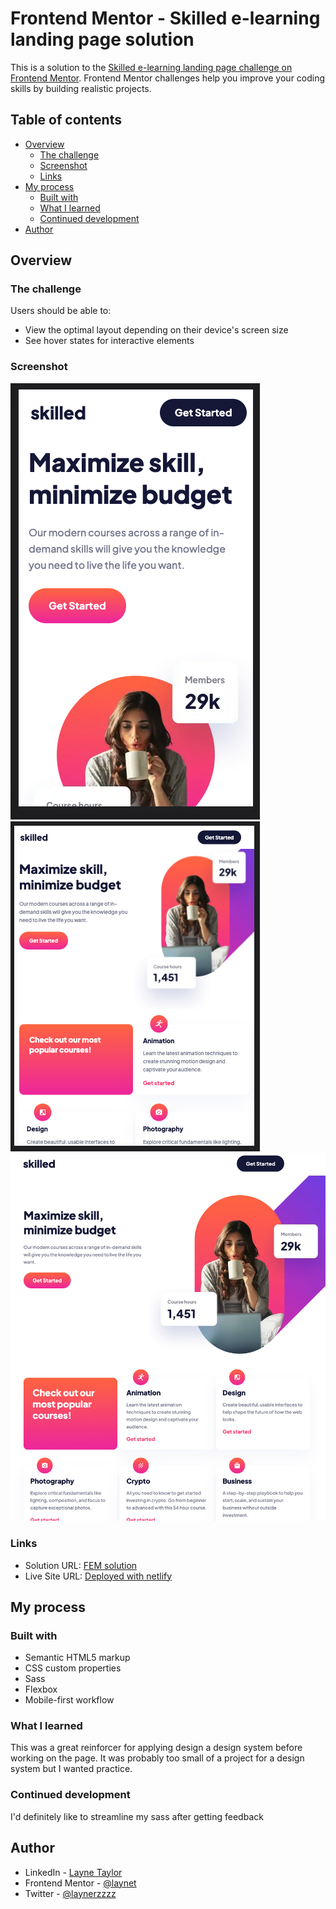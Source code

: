 # Frontend Mentor - Skilled e-learning landing page solution

This is a solution to the [Skilled e-learning landing page challenge on Frontend Mentor](https://www.frontendmentor.io/challenges/skilled-elearning-landing-page-S1ObDrZ8q). Frontend Mentor challenges help you improve your coding skills by building realistic projects.

## Table of contents

- [Overview](#overview)
  - [The challenge](#the-challenge)
  - [Screenshot](#screenshot)
  - [Links](#links)
- [My process](#my-process)
  - [Built with](#built-with)
  - [What I learned](#what-i-learned)
  - [Continued development](#continued-development)
- [Author](#author)

## Overview

### The challenge

Users should be able to:

- View the optimal layout depending on their device's screen size
- See hover states for interactive elements

### Screenshot

![Mobile](./src/assets/ssmobile.png)
![Tablet](./src/assets/sstablet.png)
![Desktop](./src/assets/ssdesktop.png)

### Links

- Solution URL: [FEM solution](https://www.frontendmentor.io/solutions/responsive-landing-page-using-html-and-sass-ulgBINRbHN)
- Live Site URL: [Deployed with netlify](https://zesty-sable-ec4185.netlify.app/)

## My process

### Built with

- Semantic HTML5 markup
- CSS custom properties
- Sass
- Flexbox
- Mobile-first workflow

### What I learned

This was a great reinforcer for applying design a design system before working on the page. It was probably too small of a project for a design system but I wanted practice.

### Continued development

I'd definitely like to streamline my sass after getting feedback

## Author

- LinkedIn - [Layne Taylor](https://www.your-site.com)
- Frontend Mentor - [@laynet](https://www.frontendmentor.io/profile/laynet)
- Twitter - [@laynerzzzz](https://www.twitter.com/laynerzzzz)
